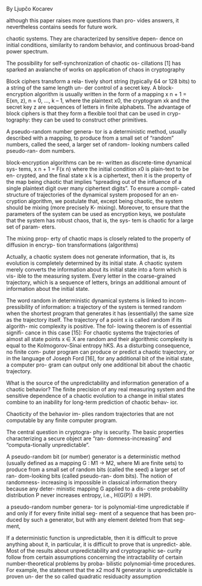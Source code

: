 By Ljupčo Kocarev



although this
paper raises more questions than pro-
vides answers, it nevertheless contains
seeds for future work.



chaotic systems. They
are characterized by sensitive depen-
dence on initial conditions, similarity
to random behavior, and continuous broad-band power spectrum.

The possibility
for self-synchronization of chaotic os-
cillations [1] has sparked an avalanche
of works on application of chaos in
cryptography




Block ciphers transform a rela-
tively short string (typically 64 or 128
bits) to a string of the same length un-
der control of a secret key. A block-
encryption algorithm is usually written
in the form of a mapping x n + 1 =
E(xn, z), n = 0, …, k – 1, where the
plaintext x0, the cryptogram xk and the
secret key z are sequences of letters in
finite alphabets. The advantage of
block ciphers is that they form a
flexible tool that can be used in cryp-
tography: they can be used to construct
other primitives.



A pseudo-random number genera-
tor is a deterministic method, usually
described with a mapping, to produce
from a small set of “random” numbers,
called the seed, a larger set of random-
looking numbers called pseudo-ran-
dom numbers.


block-encryption algorithms can be re-
written as discrete-time dynamical sys-
tems, x n + 1 = F(x n) where the initial
condition x0 is plain-text to be en-
crypted, and the final state x k is a
ciphertext, then it is the property of the
map being chaotic that implies
“spreading out of the influence of a
single plaintext digit over many
ciphertext digits”. To ensure a compli-
cated structure of trajectories of the
dynamical system proposed for an en-
cryption algorithm, we postulate that,
except being chaotic, the system
should be mixing (more precisely K-
mixing). Moreover, to ensure that the
parameters of the system can be used as
encryption keys, we postulate that the
system has robust chaos, that is, the sys-
tem is chaotic for a large set of param-
eters.


The mixing prop-
erty of chaotic maps is closely related
to the property of diffusion in encryp-
tion transformations (algorithms)




Actually, a chaotic system
does not generate information, that is,
its evolution is completely determined
by its initial state. A chaotic system
merely converts the information about
its initial state into a form which is vis-
ible to the measuring system. Every
letter in the coarse-grained trajectory,
which is a sequence of letters, brings
an additional amount of information
about the initial state.



The word random in deterministic
dynamical systems is linked to incom-
pressibility of information: a trajectory
of the system is termed random when
the shortest program that generates it
has (essentially) the same size as the
trajectory itself. The trajectory of a
point x is called random if its algorith-
mic complexity is positive. The fol-
lowing theorem is of essential signifi-
cance in this case [15]: For chaotic
systems the trajectories of almost all
state points x ∈ X are random and their
algorithmic complexity is equal to the
Kolmogorov-Sinai entropy hKS. As a
disturbing consequence, no finite com-
puter program can produce or predict
a chaotic trajectory, or in the language
of Joseph Ford [16], for any additional
bit of the initial state, a computer pro-
gram can output only one additional bit
about the chaotic trajectory.



What is the source
of the unpredictability and information
generation of a chaotic behavior? The
finite precision of any real measuring
system and the sensitive dependence
of a chaotic evolution to a change in
initial states combine to an inability for
long-term prediction of chaotic behav-
ior.


Chaoticity of the behavior im-
plies random trajectories that are not
computable by any finite computer
program.


The central question in cryptogra-
phy is security. The basic properties
characterizing a secure object are “ran-
domness-increasing” and “computa-tionally unpredictable”.



A pseudo-random bit (or
number) generator is a deterministic
method (usually defined as a mapping
G : M1 → M2, where Mi are finite sets)
to produce from a small set of random
bits (called the seed) a larger set of ran-
dom-looking bits (called pseudo-ran-
dom bits). The notion of randomness-
increasing is impossible in classical
information theory because any deter-
ministic mapping G applied to a dis-
crete probability distribution P never
increases entropy, i.e., H(G(P)) ≤ H(P).

a pseudo-random number genera-
tor is polynomial-time unpredictable if
and only if for every finite initial seg-
ment of a sequence that has been pro-
duced by such a generator, but with
any element deleted from that seg-
ment,



If a deterministic function is
unpredictable, then it is difficult to
prove anything about it, in particular,
it is difficult to prove that is unpredict-
able. Most of the results about
unpredictability and cryptographic se-
curity follow from certain assumptions
concerning the intractability of certain
number-theoretical problems by proba-
bilistic polynomial-time procedures. For
example, the statement that the x2 mod N
generator is unpredictable is proven un-
der the so called quadratic residuacity
assumption
